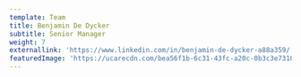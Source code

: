 ```yaml
---
template: Team
title: Benjamin De Dycker
subtitle: Senior Manager
weight: 7
externallink: 'https://www.linkedin.com/in/benjamin-de-dycker-a88a359/'
featuredImage: 'https://ucarecdn.com/bea56f1b-6c31-43fc-a20c-0b3c3e731093/'
---
```


